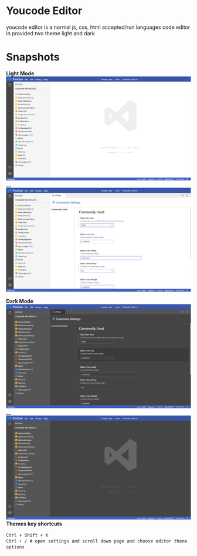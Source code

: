 # Youcode Editor
youcode editor is a normal js, css, html accepted/run languages code editor in provided two theme light and dark

# Snapshots
**Light Mode**
![YC snap](./snapshot/snap1.png)
__
![YC snap](./snapshot/snap2.png)

**Dark Mode**
![YC snap](./snapshot/snap3.png)
__
![YC snap](./snapshot/snap4.png)
<br />
**Themes key shortcuts**
```
Ctrl + Shift + K
Ctrl + / # open settings and scroll down page and choose editor thene options
```
